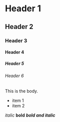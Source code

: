 # Header 1

## Header 2

### Header 3

#### Header 4

##### Header 5

###### Header 6

This is the body.

- item 1
- item 2

*italic*
**bold**
***bold and italic***